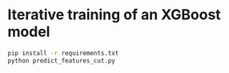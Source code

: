 # Iterative training of an XGBoost model

```sh
pip install -r requirements.txt
python predict_features_cut.py
```
